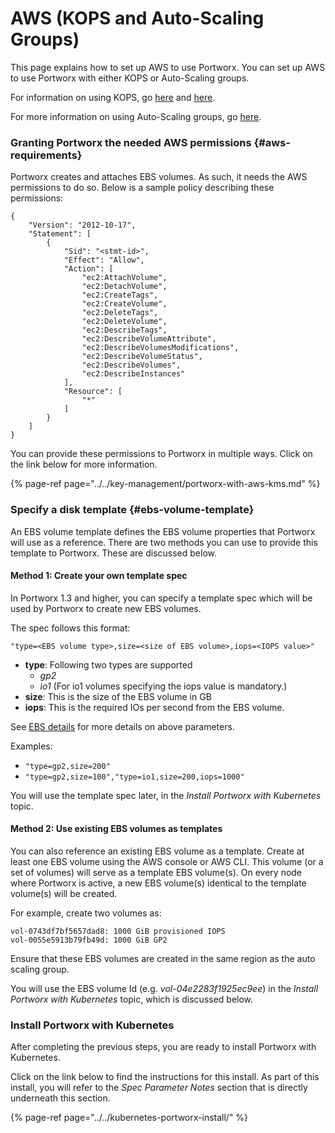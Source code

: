 # AWS \(KOPS and Auto-Scaling Groups\)

This page explains how to set up AWS to use Portworx. You can set up AWS to use Portworx with either KOPS or Auto-Scaling groups.

For information on using KOPS, go [here](https://aws.amazon.com/blogs/compute/kubernetes-clusters-aws-kops/) and [here](https://github.com/kubernetes/KOPS/blob/master/docs/aws.md).

For more information on using Auto-Scaling groups, go [here](https://docs.aws.amazon.com/autoscaling/ec2/userguide/what-is-amazon-ec2-auto-scaling.html). 

### Granting Portworx the needed AWS permissions {#aws-requirements}

Portworx creates and attaches EBS volumes. As such, it needs the AWS permissions to do so. Below is a sample policy describing these permissions:

```text
{
    "Version": "2012-10-17",
    "Statement": [
        {
            "Sid": "<stmt-id>",
            "Effect": "Allow",
            "Action": [
                "ec2:AttachVolume",
                "ec2:DetachVolume",
                "ec2:CreateTags",
                "ec2:CreateVolume",
                "ec2:DeleteTags",
                "ec2:DeleteVolume",
                "ec2:DescribeTags",
                "ec2:DescribeVolumeAttribute",
                "ec2:DescribeVolumesModifications",
                "ec2:DescribeVolumeStatus",
                "ec2:DescribeVolumes",
                "ec2:DescribeInstances"
            ],
            "Resource": [
                "*"
            ]
        }
    ]
}
```

You can provide these permissions to Portworx in multiple ways. Click on the link below for more information.

{% page-ref page="../../key-management/portworx-with-aws-kms.md" %}

### Specify a disk template {#ebs-volume-template}

An EBS volume template defines the EBS volume properties that Portworx will use as a reference. There are two methods you can use to provide this template to Portworx. These are discussed below.

#### Method 1: Create your own template spec

In Portworx 1.3 and higher, you can specify a template spec which will be used by Portworx to create new EBS volumes.

The spec follows this format:

```text
"type=<EBS volume type>,size=<size of EBS volume>,iops=<IOPS value>"
```

* **type**: Following two types are supported
  * _gp2_
  * _io1_ \(For io1 volumes specifying the iops value is mandatory.\)
* **size**: This is the size of the EBS volume in GB
* **iops**: This is the required IOs per second from the EBS volume.

See [EBS details](https://aws.amazon.com/ebs/details/) for more details on above parameters.

Examples:

* `"type=gp2,size=200"`
* `"type=gp2,size=100","type=io1,size=200,iops=1000"`

You will use the template spec later, in the _Install Portworx with Kubernetes_ topic.

#### Method 2: Use existing EBS volumes as templates

You can also reference an existing EBS volume as a template. Create at least one EBS volume using the AWS console or AWS CLI. This volume \(or a set of volumes\) will serve as a template EBS volume\(s\). On every node where Portworx is active, a new EBS volume\(s\) identical to the template volume\(s\) will be created.

For example, create two volumes as:

```text
vol-0743df7bf5657dad8: 1000 GiB provisioned IOPS
vol-0055e5913b79fb49d: 1000 GiB GP2
```

Ensure that these EBS volumes are created in the same region as the auto scaling group.

You will use the EBS volume Id \(e.g. _vol-04e2283f1925ec9ee_\) in the _Install Portworx with Kubernetes_ topic, which is discussed below.

### Install Portworx with Kubernetes

After completing the previous steps, you are ready to install Portworx with Kubernetes.

Click on the link below to find the instructions for this install. As part of this install, you will refer to the _Spec Parameter Notes_ section that is directly underneath this section.

{% page-ref page="../../kubernetes-portworx-install/" %}

